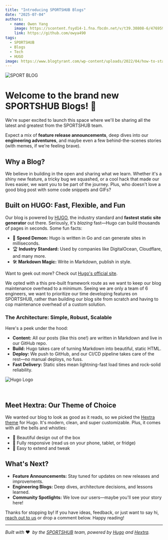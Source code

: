 ```yaml
---
title: "Introducing SPORTSHUB Blogs"
date: "2025-07-04"
authors:
  - name: Owen Yang
    image: https://scontent.fsyd14-1.fna.fbcdn.net/v/t39.30808-6/476959321_2377170309310150_5899559973306755834_n.jpg?stp=cp6_dst-jpg_tt6&_nc_cat=102&ccb=1-7&_nc_sid=6ee11a&_nc_ohc=ra7oRmbUQLIQ7kNvwH1pGKZ&_nc_oc=AdmJLdXbATjHcqxXPa0Aw-0y8az4aqVjgWSFR28fbnBenKBkUIpIGvPi3i4azgFavwo&_nc_zt=23&_nc_ht=scontent.fsyd14-1.fna&_nc_gid=nxqh6OLFM0Gp5CySNQByRg&oh=00_AfPqIi8mGvw4k01iRTfE9kfGhKHep62qfunsIIgunUhg3g&oe=686DC9FE
    link: https://github.com/owya490
tags:
  - SPORTSHUB
  - Blogs
  - Tech
  - HUGO
image: https://www.blogtyrant.com/wp-content/uploads/2022/04/how-to-start-a-sports-blog.png
---
```

![SPORT BLOG](https://www.blogtyrant.com/wp-content/uploads/2022/04/how-to-start-a-sports-blog.png)
# Welcome to the brand new **SPORTSHUB Blogs**! 🎉

We're super excited to launch this space where we'll be sharing all the latest and greatest from the SPORTSHUB team. 
<!--more-->
Expect a mix of **feature release announcements**, deep dives into our **engineering adventures**, and maybe even a few behind-the-scenes stories (with memes, if we're feeling brave).

## Why a Blog?

We believe in building in the open and sharing what we learn. Whether it's a shiny new feature, a tricky bug we squashed, or a cool hack that made our lives easier, we want you to be part of the journey. Plus, who doesn't love a good blog post with some code snippets and GIFs?

## Built on HUGO: Fast, Flexible, and Fun

Our blog is powered by [HUGO](https://gohugo.io/), the industry standard and **fastest static site generator** out there. Seriously, it's _blazing_ fast—Hugo can build thousands of pages in seconds. Some fun facts:

- 🚀 **Speed Demon:** Hugo is written in Go and can generate sites in milliseconds.
- 🏆 **Industry Standard:** Used by companies like DigitalOcean, Cloudflare, and many more.
- 🛠️ **Markdown Magic:** Write in Markdown, publish in style.

Want to geek out more? Check out [Hugo's official site](https://gohugo.io/about/).

We opted with a this pre-built framework route as we want to keep our blog maintenance overhead to a minimum. Seeing we are only a team of 6 engineers, we want to prioritize our time developing features on SPORTSHUB, rather than building our blog site from scratch and having to cop maintenance overhead of a custom solution.

### The Architecture: Simple, Robust, Scalable

Here's a peek under the hood:

- **Content:** All our posts (like this one!) are written in Markdown and live in our GitHub repo.
- **Build:** Hugo takes care of turning Markdown into beautiful, static HTML.
- **Deploy:** We push to GitHub, and our CI/CD pipeline takes care of the rest—no manual deploys, no fuss.
- **Fast Delivery:** Static sites mean lightning-fast load times and rock-solid reliability.

![Hugo Logo](https://gohugo.io/images/hugo-logo-wide.svg)

&nbsp;
## Meet Hextra: Our Theme of Choice

We wanted our blog to look as good as it reads, so we picked the [Hextra theme](https://github.com/imfing/hextra) for Hugo. It's modern, clean, and super customizable. Plus, it comes with all the bells and whistles:

- 🌈 Beautiful design out of the box
- 📱 Fully responsive (read us on your phone, tablet, or fridge)
- 🧩 Easy to extend and tweak

## What's Next?

- **Feature Announcements:** Stay tuned for updates on new releases and improvements.
- **Engineering Blogs:** Deep dives, architecture decisions, and lessons learned.
- **Community Spotlights:** We love our users—maybe you'll see your story here!

Thanks for stopping by! If you have ideas, feedback, or just want to say hi, [reach out to us](https://www.sportshub.net.au/) or drop a comment below. Happy reading!

---

_Built with_ ❤️&nbsp; _by the [SPORTSHUB](https://www.sportshub.net.au/) team, powered by [Hugo](https://gohugo.io/) and [Hextra](https://github.com/imfing/hextra)._

